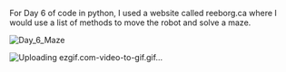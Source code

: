 For Day 6 of code in python, I used a website called reeborg.ca where I would use a list of methods to move the robot and solve a maze.

![Day_6_Maze](https://github.com/jparng/100_Days_of_Code_Python/assets/59073672/0f96698c-bd76-4598-8442-0f7851902a10)



![Uploading ezgif.com-video-to-gif.gif…]()
